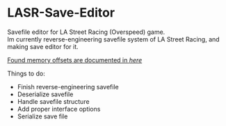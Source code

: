 # LASR-Save-Editor
Savefile editor for LA Street Racing (Overspeed) game.<br>
Im currently reverse-engineering savefile system of LA Street Racing, and making save editor for it.<br>

[Found memory offsets are documented in *here*](offsets/)

Things to do:
<ul>
<li>Finish reverse-engineering savefile
<li>Deserialize savefile
<li>Handle savefile structure
<li>Add proper interface options
<li>Serialize save file
</ul>
